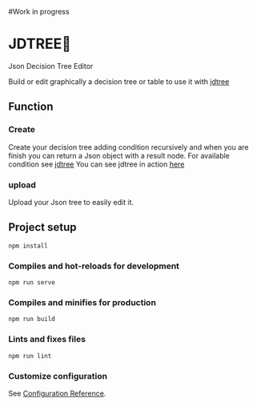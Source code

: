 #Work in progress 
#  JDTREE🌴
Json Decision Tree Editor

Build or edit graphically a decision tree or table to use it with [jdtree](https://github.com/mattskinosix/jdtree)

## Function
### Create
Create your decision tree adding condition recursively and when you are finish you can return a Json object with a result node.
For available condition see [jdtree](https://github.com/mattskinosix/jdtree)
You can see jdtree in action [here](https://newagent-43b28.web.app/#/) 
### upload
Upload your Json tree to easily edit it.

## Project setup
```
npm install
```

### Compiles and hot-reloads for development
```
npm run serve
```

### Compiles and minifies for production
```
npm run build
```

### Lints and fixes files
```
npm run lint
```

### Customize configuration
See [Configuration Reference](https://cli.vuejs.org/config/).
